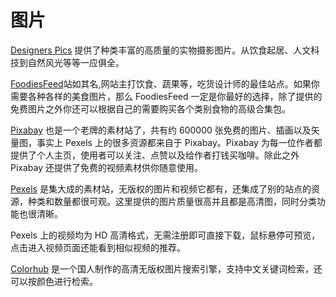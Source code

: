 # 图片



[Designers Pics](http://designerspics.com/) 提供了种类丰富的高质量的实物摄影图片。从饮食起居、人文科技到自然风光等等一应俱全。

[FoodiesFeed](https://foodiesfeed.com/)站如其名,网站主打饮食、蔬果等，吃货设计师的最佳站点。如果你需要各种各样的美食图片，那么 FoodiesFeed 一定是你最好的选择，除了提供的免费图片之外你还可以根据自己的需要购买各个类别食物的高级合集包。

[Pixabay](https://pixabay.com/) 也是一个老牌的素材站了，共有约 600000 张免费的图片、插画以及矢量图，事实上 Pexels 上的很多资源都来自于 Pixabay。Pixabay 为每一位作者都提供了个人主页，使用者可以关注、点赞以及给作者打钱买咖啡。除此之外 Pixabay 还提供了免费的视频素材供你随意使用。

[Pexels](https://www.pexels.com/) 是集大成的素材站，无版权的图片和视频它都有，还集成了别的站点的资源，种类和数量都很可观。这里提供的图片质量很高并且都是高清图，同时分类功能也很清晰。

Pexels 上的视频均为 HD 高清格式，无需注册即可直接下载，鼠标悬停可预览，点击进入视频页面还能看到相似视频的推荐。

[Colorhub](https://colorhub.me/) 是一个国人制作的高清无版权图片搜索引擎，支持中文关键词检索，还可以按颜色进行检索。